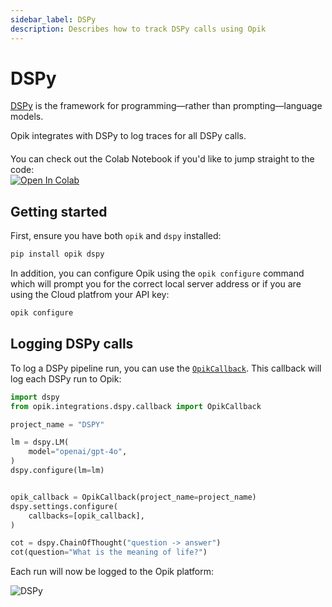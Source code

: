 ```yaml
---
sidebar_label: DSPy
description: Describes how to track DSPy calls using Opik
---
```


# DSPy

[DSPy](https://dspy.ai/) is the framework for programming—rather than prompting—language models.

Opik integrates with DSPy to log traces for all DSPy calls.

<div style="display: flex; align-items: center; flex-wrap: wrap; margin: 20px 0;">
  <span style="margin-right: 10px;">You can check out the Colab Notebook if you'd like to jump straight to the code:</span>
  <a href="https://colab.research.google.com/github/comet-ml/opik/blob/main/apps/opik-documentation/documentation/docs/cookbook/dspy.ipynb" target="_blank" rel="noopener noreferrer">
    <img src="https://colab.research.google.com/assets/colab-badge.svg" alt="Open In Colab" style="vertical-align: middle;"/>
  </a>
</div>

## Getting started

First, ensure you have both `opik` and `dspy` installed:

```bash
pip install opik dspy
```

In addition, you can configure Opik using the `opik configure` command which will prompt you for the correct local server address or if you are using the Cloud platfrom your API key:

```bash
opik configure
```

## Logging DSPy calls

To log a DSPy pipeline run, you can use the [`OpikCallback`](https://www.comet.com/docs/opik/python-sdk-reference/integrations/dspy/OpikCallback.html). This callback will log each DSPy run to Opik:

```python
import dspy
from opik.integrations.dspy.callback import OpikCallback

project_name = "DSPY"

lm = dspy.LM(
    model="openai/gpt-4o",
)
dspy.configure(lm=lm)


opik_callback = OpikCallback(project_name=project_name)
dspy.settings.configure(
    callbacks=[opik_callback],
)

cot = dspy.ChainOfThought("question -> answer")
cot(question="What is the meaning of life?")
```

Each run will now be logged to the Opik platform:

![DSPy](/img/cookbook/dspy_trace_cookbook.png)
